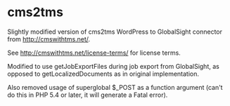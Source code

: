 # cms2tms

Slightly modified version of cms2tms WordPress to GlobalSight connector from http://cmswithtms.net/.

See http://cmswithtms.net/license-terms/ for license terms.

Modified to use getJobExportFiles during job export from GlobalSight, as opposed to getLocalizedDocuments as in original implementation.

Also removed usage of superglobal $_POST as a function argument (can't do this in PHP 5.4 or later, it will generate a Fatal error).
